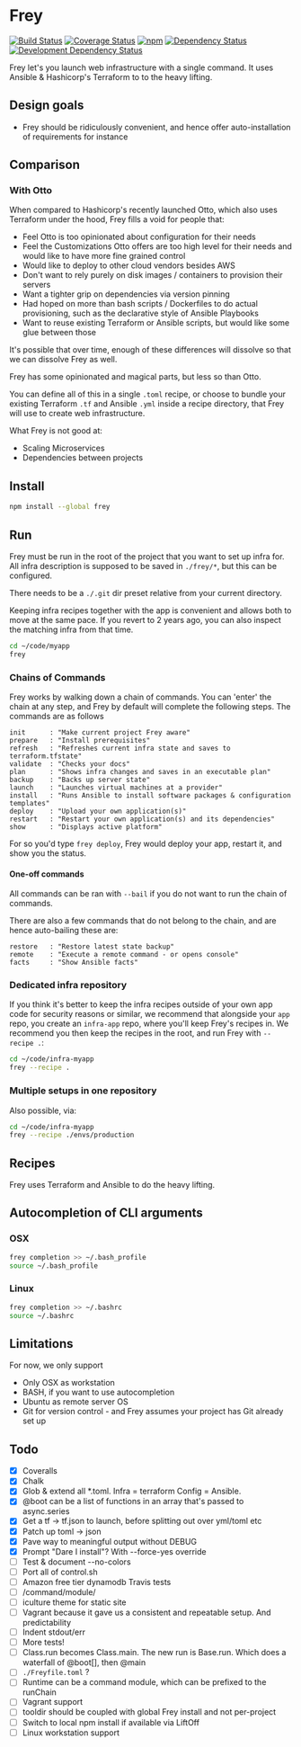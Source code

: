 # Frey

<!-- badges/ -->
[![Build Status](https://travis-ci.org/kvz/frey.svg?branch=master)](https://travis-ci.org/kvz/frey)
[![Coverage Status](https://coveralls.io/repos/kvz/frey/badge.svg?branch=master&service=github)](https://coveralls.io/github/kvz/frey?branch=master)
[![npm](https://img.shields.io/npm/v/frey.svg)](https://www.npmjs.com/package/frey) 
[![Dependency Status](https://david-dm.org/kvz/frey.png?theme=shields.io)](https://david-dm.org/kvz/frey)
[![Development Dependency Status](https://david-dm.org/kvz/frey/dev-status.png?theme=shields.io)](https://david-dm.org/kvz/frey#info=devDependencies)
<!-- /badges -->

Frey let's you launch web infrastructure with a single command. It uses
Ansible & Hashicorp's Terraform to to the heavy lifting.

## Design goals

 - Frey should be ridiculously convenient, and hence offer auto-installation of requirements for instance

## Comparison

### With Otto

When compared to Hashicorp's recently launched Otto, which also 
uses Terraform under the hood, Frey fills a void for people that:

 - Feel Otto is too opinionated about configuration for their needs
 - Feel the Customizations Otto offers are too high level for their needs and would like to have more fine grained control
 - Would like to deploy to other cloud vendors besides AWS
 - Don't want to rely purely on disk images / containers to provision their
servers
 - Want a tighter grip on dependencies via version pinning
 - Had hoped on more than bash scripts / Dockerfiles to do actual provisioning, such as the declarative style of Ansible Playbooks
 - Want to reuse existing Terraform or Ansible scripts, but would like some glue between those
 
It's possible that over time, enough of these differences will dissolve so that we can 
dissolve Frey as well.

Frey has some opinionated and magical parts, but less so than Otto.

You can define all of this in a single `.toml` recipe, or choose to bundle your existing
Terraform `.tf` and Ansible `.yml` inside a recipe directory, that Frey will use to create
web infrastructure.

What Frey is not good at:

 - Scaling Microservices
 - Dependencies between projects


## Install

```bash
npm install --global frey
```

## Run

Frey must be run in the root of the project that you want to set up infra for.
All infra description is supposed to be saved in `./frey/*`, but this can be configured.

There needs to be a `./.git` dir preset relative from your current directory.

Keeping infra recipes together with the app is convenient and allows both to move
at the same pace. If you revert to 2 years ago, you can also inspect the matching infra
from that time.

```bash
cd ~/code/myapp
frey
```

### Chains of Commands

Frey works by walking down a chain of commands. You can 'enter' the chain at any step,
and Frey by default will complete the following steps. The commands are as follows


```
init      : "Make current project Frey aware"
prepare   : "Install prerequisites"
refresh   : "Refreshes current infra state and saves to terraform.tfstate"
validate  : "Checks your docs"
plan      : "Shows infra changes and saves in an executable plan"
backup    : "Backs up server state"
launch    : "Launches virtual machines at a provider"
install   : "Runs Ansible to install software packages & configuration templates"
deploy    : "Upload your own application(s)"
restart   : "Restart your own application(s) and its dependencies"
show      : "Displays active platform"
```

For so you'd type `frey deploy`, Frey would deploy your app, restart it, and show
you the status.

#### One-off commands

All commands can be ran with `--bail` if you do not want to run the chain of commands.

There are also a few commands that do not belong to the chain, and are hence auto-bailing 
these are:

```
restore   : "Restore latest state backup"
remote    : "Execute a remote command - or opens console"
facts     : "Show Ansible facts"
```

### Dedicated infra repository

If you think it's better to keep the infra recipes outside of your own app code
for security reasons or similar, we recommend that alongside your `app` repo, you create an
`infra-app` repo, where you'll keep Frey's recipes in. We recommend you then keep the recipes
in the root, and run Frey with `--recipe .`:

```bash
cd ~/code/infra-myapp
frey --recipe .
```

### Multiple setups in one repository

Also possible, via:

```bash
cd ~/code/infra-myapp
frey --recipe ./envs/production
```

## Recipes

Frey uses Terraform and Ansible to do the heavy lifting.

## Autocompletion of CLI arguments

### OSX

```bash
frey completion >> ~/.bash_profile 
source ~/.bash_profile 
```

### Linux

```bash
frey completion >> ~/.bashrc
source ~/.bashrc
```



## Limitations

For now, we only support

- Only OSX as workstation
- BASH, if you want to use autocompletion
- Ubuntu as remote server OS
- Git for version control - and Frey assumes your project has Git already set up

## Todo

 - [x] Coveralls
 - [x] Chalk
 - [x] Glob & extend all \*.toml. Infra = terraform Config = Ansible.
 - [x] @boot can be a list of functions in an array that's passed to async.series
 - [x] Get a tf -> tf.json to launch, before splitting out over yml/toml etc
 - [x] Patch up toml -> json
 - [x] Pave way to meaningful output without DEBUG
 - [x] Prompt "Dare I install"? With --force-yes override
 - [ ] Test & document --no-colors
 - [ ] Port all of control.sh
 - [ ] Amazon free tier dynamodb Travis tests 
 - [ ] /command/module/ 
 - [ ] iculture theme for static site
 - [ ] Vagrant because it gave us a consistent and repeatable setup. And predictability 
 - [ ] Indent stdout/err
 - [ ] More tests!
 - [ ] Class.run becomes Class.main. The new run is Base.run. Which does a waterfall of @boot[], then @main
 - [ ] `./Freyfile.toml` ?
 - [ ] Runtime can be a command module, which can be prefixed to the runChain
 - [ ] Vagrant support
 - [ ] tooldir should be coupled with global Frey install and not per-project
 - [ ] Switch to local npm install if available via LiftOff
 - [ ] Linux workstation support
